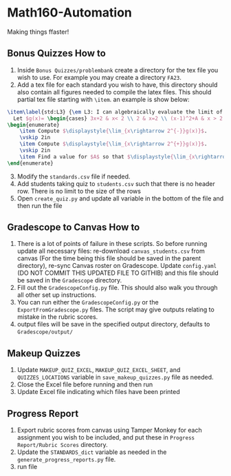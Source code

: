 # Math160-Automation
Making things ffaster!

## Bonus Quizzes How to
1) Inside `Bonus Quizzes/problembank` create a directory for the tex file you wish to use. For example you may create a directory `FA23`.
2) Add a tex file for each standard you wish to have, this directory should also contain all figures needed to compile the latex files. This should partial tex file starting with `\item`. an example is show below:
```latex
\item\label{std:L3} {\em L3: I can algebraically evaluate the limit of a function at a point.}\\
  Let $g(x)= \begin{cases} 3x+2 & x< 2 \\ 2 & x=2 \\ (x-1)^2+A & x > 2 \\ \end{cases} $.\\
\begin{enumerate}
    \item Compute $\displaystyle{\lim_{x\rightarrow 2^{-}}g(x)}$.
    \vskip 2in
    \item Compute $\displaystyle{\lim_{x\rightarrow 2^{+}}g(x)}$.
    \vskip 2in
    \item Find a value for $A$ so that $\displaystyle{\lim_{x\rightarrow 2}g(x)}$ exists.
\end{enumerate}
``` 
3) Modify the `standards.csv` file if needed.
4) Add students taking quiz to `students.csv` such that there is no header row. There is no limit to the size of the rows
5) Open `create_quiz.py` and update all variable in the bottom of the file and then run the file

## Gradescope to Canvas How to
1) There is a lot of points of failure in these scripts. So before running update all necessary files: re-download `canvas_students.csv` from canvas (For the time being this file should be saved in the parent directory), re-sync Canvas roster on Gradescope. Update `config.yaml` (DO NOT COMMIT THIS UPDATED FILE TO GITHIB) and this file should be saved in the `Gradescope` directory.
2) Fill out the `GradescopeConfig.py` file. This should also walk you through all other set up instructions.
3) You can run either the `GradescopeConfig.py` or the `ExportFromGradescope.py` files. The script may give outputs relating to mistake in the rubric scores.
4) output files will be save in the specified output directory, defaults to `Gradescope/output/`

## Makeup Quizzes
1) Update `MAKEUP_QUIZ_EXCEL`, `MAKEUP_QUIZ_EXCEL_SHEET`, and `QUIZZES_LOCATIONS` variable in `save_makeup_quizzes.py` file as needed.
2) Close the Excel file before running and then run
3) Update Excel file indicating which files have been printed


## Progress Report
1) Export rubric scores from canvas using Tamper Monkey for each assignment you wish to be included, and put these in `Progress Report/Rubric Scores` directory.
2) Update the `STANDARDS_dict` variable as needed in the `generate_progress_reports.py` file.
3) run file

